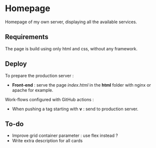 # Homepage

Homepage of my own server, displaying all the available services.

## Requirements

The page is build using only html and css, without any framework.

## Deploy

To prepare the production server :

- **Front-end** : serve the page *index.html* in the **html** folder with nginx or apache for example.

Work-flows configured with GitHub actions :

- When pushing a tag starting with **v** : send to production server.

## To-do

- Improve grid container parameter : use flex instead ?
- Write extra description for all cards
